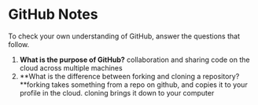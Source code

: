 # GitHub Notes

To check your own understanding of GitHub, answer the questions that follow.

1. **What is the purpose of GitHub?** collaboration and sharing code on the cloud across multiple machines
1. **What is the difference between forking and cloning a repository?**forking takes something from a repo on github, and copies it to your profile in the cloud. cloning brings it down to your computer